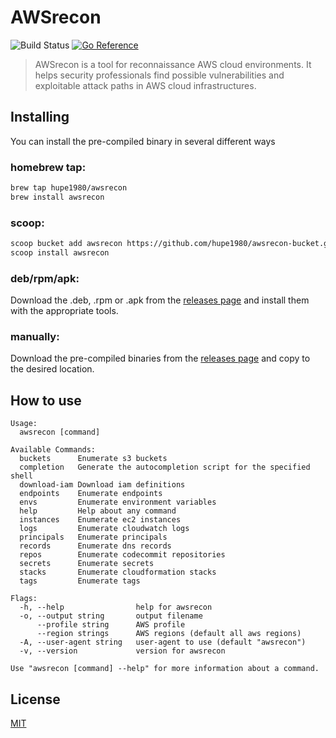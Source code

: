 # AWSrecon
![Build Status](https://github.com/hupe1980/awsrecon/workflows/build/badge.svg) 
[![Go Reference](https://pkg.go.dev/badge/github.com/hupe1980/awsrecon.svg)](https://pkg.go.dev/github.com/hupe1980/awsrecon)
> AWSrecon is a tool for reconnaissance AWS cloud environments. It helps security professionals find possible vulnerabilities and exploitable attack paths in AWS cloud infrastructures.

## Installing
You can install the pre-compiled binary in several different ways

### homebrew tap:
```bash
brew tap hupe1980/awsrecon
brew install awsrecon
```
### scoop:
```bash
scoop bucket add awsrecon https://github.com/hupe1980/awsrecon-bucket.git
scoop install awsrecon
```

### deb/rpm/apk:
Download the .deb, .rpm or .apk from the [releases page](https://github.com/hupe1980/awsrecon/releases) and install them with the appropriate tools.

### manually:
Download the pre-compiled binaries from the [releases page](https://github.com/hupe1980/awsrecon/releases) and copy to the desired location.


## How to use
```
Usage:
  awsrecon [command]

Available Commands:
  buckets      Enumerate s3 buckets
  completion   Generate the autocompletion script for the specified shell
  download-iam Download iam definitions
  endpoints    Enumerate endpoints
  envs         Enumerate environment variables
  help         Help about any command
  instances    Enumerate ec2 instances
  logs         Enumerate cloudwatch logs
  principals   Enumerate principals
  records      Enumerate dns records
  repos        Enumerate codecommit repositories
  secrets      Enumerate secrets
  stacks       Enumerate cloudformation stacks
  tags         Enumerate tags

Flags:
  -h, --help                help for awsrecon
  -o, --output string       output filename
      --profile string      AWS profile
      --region strings      AWS regions (default all aws regions)
  -A, --user-agent string   user-agent to use (default "awsrecon")
  -v, --version             version for awsrecon

Use "awsrecon [command] --help" for more information about a command.
```

## License
[MIT](LICENCE)
